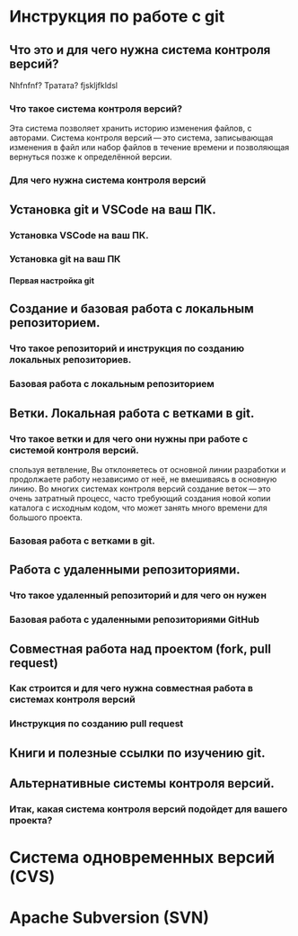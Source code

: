 # Инструкция по работе с git

## Что это и для чего нужна система контроля версий?
Nhfnfnf? Тратата? fjskljfkldsl

### Что такое система контроля версий?
Эта система позволяет хранить историю изменения файлов, с авторами.
Система контроля версий — это система, записывающая изменения в файл или набор файлов в течение времени и позволяющая вернуться позже к определённой версии. 

### Для чего нужна система контроля версий

## Установка git и VSCode на ваш ПК.

### Установка VSCode на ваш ПК.

### Установка git на ваш ПК

#### Первая настройка git

## Создание и базовая работа с локальным репозиторием.

### Что такое репозиторий и инструкция по созданию локальных репозиториев.

### Базовая работа с локальным репозиторием

## Ветки. Локальная работа с ветками в git.

### Что такое ветки и для чего они нужны при работе с системой контроля версий.

спользуя ветвление, Вы отклоняетесь от основной линии разработки и продолжаете работу независимо от неё, не вмешиваясь в основную линию. Во многих системах контроля версий создание веток — это очень затратный процесс, часто требующий создания новой копии каталога с исходным кодом, что может занять много времени для большого проекта.

### Базовая работа с ветками в git.

## Работа с удаленными репозиториями.

### Что такое удаленный репозиторий и для чего он нужен

### Базовая работа с удаленными репозиториями GitHub

## Совместная работа над проектом (fork, pull request)

### Как строится и для чего нужна совместная работа в системах контроля версий

### Инструкция по созданию pull request

## Книги и полезные ссылки по изучению git.

## Альтернативные системы контроля версий.

### Итак, какая система контроля версий подойдет для вашего проекта?

# Система одновременных версий (CVS)

# Apache Subversion (SVN)

